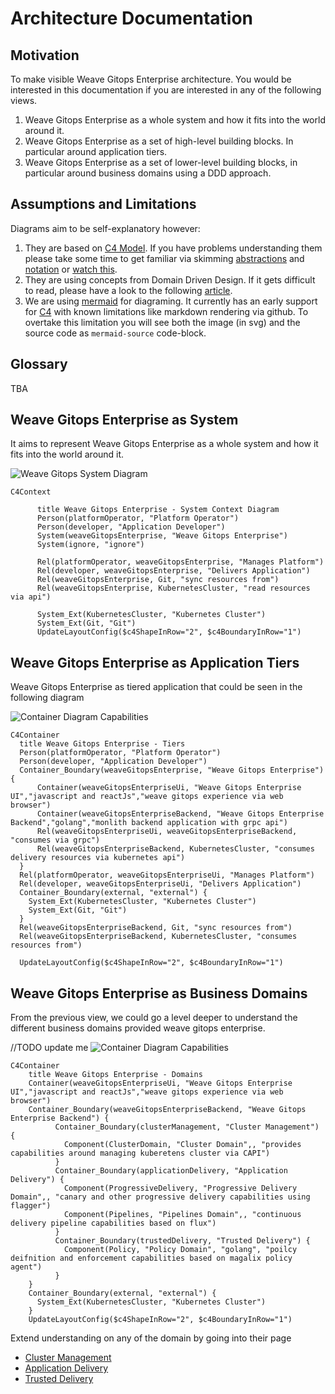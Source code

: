 # Architecture Documentation

## Motivation

To make visible Weave Gitops Enterprise architecture. You would be interested in this documentation if you are interested
in any of the following views.

1. Weave Gitops Enterprise as a whole system and how it fits into the world around it.
2. Weave Gitops Enterprise as a set of high-level building blocks. In particular around application tiers. 
3. Weave Gitops Enterprise as a set of lower-level building blocks, in particular around business domains using a DDD approach. 

## Assumptions and Limitations

Diagrams aim to be self-explanatory however:

1. They are based on [C4 Model](https://c4model.com/). If you have problems understanding them please take some time
   to get familiar via skimming [abstractions](https://c4model.com/#Abstractions) and [notation](https://c4model.com/#Notation)
   or  [watch this](https://www.youtube.com/watch?v=x2-rSnhpw0g).
2. They are using concepts from Domain Driven Design. If it gets difficult to read, please have a look to
   the following [article](https://medium.com/@ruxijitianu/summary-of-the-domain-driven-design-concepts-9dd1a6f90091).
3. We are using [mermaid](https://mermaid-js.github.io/mermaid/#/) for diagraming. It currently has an early support 
   for [C4](https://mermaid-js.github.io/mermaid/#/c4c) with known limitations like markdown rendering via github. 
   To overtake this limitation you will see both the image (in svg) and the source code as `mermaid-source` code-block.

## Glossary

TBA

## Weave Gitops Enterprise as System

It aims to represent Weave Gitops Enterprise as a whole system and how it fits into the world around it.

![Weave Gitops System Diagram](./imgs/system-context.svg)

```mermaid-source
C4Context

      title Weave Gitops Enterprise - System Context Diagram
      Person(platformOperator, "Platform Operator")
      Person(developer, "Application Developer")      
      System(weaveGitopsEnterprise, "Weave Gitops Enterprise")
      System(ignore, "ignore")

      Rel(platformOperator, weaveGitopsEnterprise, "Manages Platform")
      Rel(developer, weaveGitopsEnterprise, "Delivers Application")
      Rel(weaveGitopsEnterprise, Git, "sync resources from")
      Rel(weaveGitopsEnterprise, KubernetesCluster, "read resources via api")

      System_Ext(KubernetesCluster, "Kubernetes Cluster")
      System_Ext(Git, "Git") 
      UpdateLayoutConfig($c4ShapeInRow="2", $c4BoundaryInRow="1")
```

## Weave Gitops Enterprise as Application Tiers

Weave Gitops Enterprise as tiered application that could be seen in the following diagram

![Container Diagram Capabilities](imgs/tiers.svg)

```mermaid-source
C4Container
  title Weave Gitops Enterprise - Tiers
  Person(platformOperator, "Platform Operator")
  Person(developer, "Application Developer")      
  Container_Boundary(weaveGitopsEnterprise, "Weave Gitops Enterprise") {
      Container(weaveGitopsEnterpriseUi, "Weave Gitops Enterprise UI","javascript and reactJs","weave gitops experience via web browser")
      Container(weaveGitopsEnterpriseBackend, "Weave Gitops Enterprise Backend","golang","monlith backend application with grpc api")
      Rel(weaveGitopsEnterpriseUi, weaveGitopsEnterpriseBackend, "consumes via grpc")
      Rel(weaveGitopsEnterpriseBackend, KubernetesCluster, "consumes delivery resources via kubernetes api")
  }
  Rel(platformOperator, weaveGitopsEnterpriseUi, "Manages Platform")
  Rel(developer, weaveGitopsEnterpriseUi, "Delivers Application")
  Container_Boundary(external, "external") {
    System_Ext(KubernetesCluster, "Kubernetes Cluster")
    System_Ext(Git, "Git")     
  }
  Rel(weaveGitopsEnterpriseBackend, Git, "sync resources from")
  Rel(weaveGitopsEnterpriseBackend, KubernetesCluster, "consumes resources from")  

  UpdateLayoutConfig($c4ShapeInRow="2", $c4BoundaryInRow="1")              
```

## Weave Gitops Enterprise as Business Domains

From the previous view, we could go a level deeper to understand the different 
business domains provided weave gitops enterprise.

//TODO update me
![Container Diagram Capabilities](imgs/domains.svg)

```mermaid-source
C4Container
    title Weave Gitops Enterprise - Domains
    Container(weaveGitopsEnterpriseUi, "Weave Gitops Enterprise UI","javascript and reactJs","weave gitops experience via web browser")
    Container_Boundary(weaveGitopsEnterpriseBackend, "Weave Gitops Enterprise Backend") {
          Container_Boundary(clusterManagement, "Cluster Management") {
            Component(ClusterDomain, "Cluster Domain",, "provides capabilities around managing kuberetens cluster via CAPI")            
          }
          Container_Boundary(applicationDelivery, "Application Delivery") {
            Component(ProgressiveDelivery, "Progressive Delivery Domain",, "canary and other progressive delivery capabilities using flagger")
            Component(Pipelines, "Pipelines Domain",, "continuous delivery pipeline capabilities based on flux")
          }
          Container_Boundary(trustedDelivery, "Trusted Delivery") {
            Component(Policy, "Policy Domain", "golang", "poilcy deifnition and enforcement capabilities based on magalix policy agent")
          }
    }
    Container_Boundary(external, "external") {
      System_Ext(KubernetesCluster, "Kubernetes Cluster")
    }
    UpdateLayoutConfig($c4ShapeInRow="2", $c4BoundaryInRow="1")         
```

Extend understanding on any of the domain by going into their page 

- [Cluster Management](cluster-management.md)
- [Application Delivery](application-delivery.md) 
- [Trusted Delivery](trusted-delivery.md)
